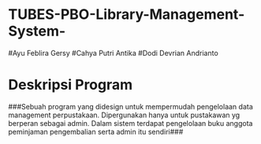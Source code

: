# TUBES-PBO-Library-Management-System-

#Ayu Feblira Gersy
#Cahya Putri Antika
#Dodi Devrian Andrianto
# Deskripsi Program
###Sebuah program yang didesign untuk mempermudah pengelolaan data management perpustakaan. Dipergunakan hanya untuk pustakawan yg berperan sebagai admin.
Dalam sistem terdapat pengelolaan buku anggota peminjaman pengembalian serta admin itu sendiri###
